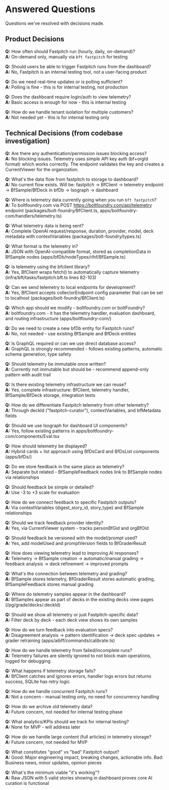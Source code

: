 # Answered Questions

Questions we've resolved with decisions made.

## Product Decisions

**Q:** How often should Fastpitch run (hourly, daily, on-demand)?\
**A:** On-demand only, manually via `bft fastpitch` for testing

**Q:** Should users be able to trigger Fastpitch runs from the dashboard?\
**A:** No, Fastpitch is an internal testing tool, not a user-facing product

**Q:** Do we need real-time updates or is polling sufficient?\
**A:** Polling is fine - this is for internal testing, not production

**Q:** Does the dashboard require login/auth to view telemetry?\
**A:** Basic access is enough for now - this is internal testing

**Q:** How do we handle tenant isolation for multiple customers?\
**A:** Not needed yet - this is for internal testing only

## Technical Decisions (from codebase investigation)

**Q:** Are there any authentication/permission issues blocking access?\
**A:** No blocking issues. Telemetry uses simple API key auth (bf+orgId format)
which works correctly. The endpoint validates the key and creates a
CurrentViewer for the organization.

**Q:** What's the data flow from fastpitch to storage to dashboard?\
**A:** No current flow exists. Will be: fastpitch → BfClient → telemetry
endpoint → BfSample/BfDeck in bfDb → Isograph → dashboard

**Q:** Where is telemetry data currently going when you run `bft fastpitch`?\
**A:** To boltfoundry.com via POST https://boltfoundry.com/api/telemetry
endpoint (packages/bolt-foundry/BfClient.ts,
apps/boltfoundry-com/handlers/telemetry.ts)

**Q:** What telemetry data is being sent?\
**A:** Complete OpenAI request/response, duration, provider, model, deck
metadata with contextVariables (packages/bolt-foundry/types.ts)

**Q:** What format is the telemetry in?\
**A:** JSON with OpenAI-compatible format, stored as completionData in BfSample
nodes (apps/bfDb/nodeTypes/rlhf/BfSample.ts)

**Q:** Is telemetry using the bfclient library?\
**A:** Yes, BfClient wraps fetch() to automatically capture telemetry
(infra/bft/tasks/fastpitch.bft.ts lines 82-103)

**Q:** Can we send telemetry to local endpoints for development?\
**A:** Yes, BfClient accepts collectorEndpoint config parameter that can be set
to localhost (packages/bolt-foundry/BfClient.ts)

**Q:** Which app should we modify - boltfoundry.com or boltFoundry?\
**A:** boltfoundry.com - it has the telemetry handler, evaluation dashboard, and
routing infrastructure (apps/boltfoundry-com/)

**Q:** Do we need to create a new bfDb entity for Fastpitch runs?\
**A:** No, not needed - use existing BfSample and BfDeck entities

**Q:** Is GraphQL required or can we use direct database access?\
**A:** GraphQL is strongly recommended - follows existing patterns, automatic
schema generation, type safety

**Q:** Should telemetry be immutable once written?\
**A:** Currently not immutable but should be - recommend append-only pattern
with audit trail

**Q:** Is there existing telemetry infrastructure we can reuse?\
**A:** Yes, complete infrastructure: BfClient, telemetry handler,
BfSample/BfDeck storage, integration tests

**Q:** How do we differentiate Fastpitch telemetry from other telemetry?\
**A:** Through deckId ("fastpitch-curator"), contextVariables, and bfMetadata
fields

**Q:** Should we use Isograph for dashboard UI components?\
**A:** Yes, follow existing patterns in apps/boltfoundry-com/components/Eval.tsx

**Q:** How should telemetry be displayed?\
**A:** Hybrid cards + list approach using BfDsCard and BfDsList components
(apps/bfDs/)

**Q:** Do we store feedback in the same place as telemetry?\
**A:** Separate but related - BfSampleFeedback nodes link to BfSample nodes via
relationships

**Q:** Should feedback be simple or detailed?\
**A:** Use -3 to +3 scale for evaluation

**Q:** How do we connect feedback to specific Fastpitch outputs?\
**A:** Via contextVariables (digest_story_id, story_type) and BfSample
relationships

**Q:** Should we track feedback provider identity?\
**A:** Yes, via CurrentViewer system - tracks personBfGid and orgBfOid

**Q:** Should feedback be versioned with the model/prompt used?\
**A:** Yes, add modelUsed and promptVersion fields to BfGraderResult

**Q:** How does viewing telemetry lead to improving AI responses?\
**A:** Telemetry → BfSample creation → automatic/manual grading → feedback
analysis → deck refinement → improved prompts

**Q:** What's the connection between telemetry and grading?\
**A:** BfSample stores telemetry, BfGraderResult stores automatic grading,
BfSampleFeedback stores manual grading

**Q:** Where do telemetry samples appear in the dashboard?\
**A:** BfSamples appear as part of decks in the existing decks view pages
(/pg/grade/decks/:deckId)

**Q:** Should we show all telemetry or just Fastpitch-specific data?\
**A:** Filter deck by deck - each deck view shows its own samples

**Q:** How do we turn feedback into evaluation specs?\
**A:** Disagreement analysis → pattern identification → deck spec updates →
grader retraining (apps/aibff/commands/calibrate.ts)

**Q:** How do we handle telemetry from failed/incomplete runs?\
**A:** Telemetry failures are silently ignored to not block main operations,
logged for debugging

**Q:** What happens if telemetry storage fails?\
**A:** BfClient catches and ignores errors, handler logs errors but returns
success, SQLite has retry logic

**Q:** How do we handle concurrent Fastpitch runs?\
**A:** Not a concern - manual testing only, no need for concurrency handling

**Q:** How do we archive old telemetry data?\
**A:** Future concern, not needed for internal testing phase

**Q:** What analytics/KPIs should we track for internal testing?\
**A:** None for MVP - will address later

**Q:** How do we handle large content (full articles) in telemetry storage?\
**A:** Future concern, not needed for MVP

**Q:** What constitutes "good" vs "bad" Fastpitch output?\
**A:** Good: Major engineering impact, breaking changes, actionable info. Bad:
Business news, minor updates, opinion pieces

**Q:** What's the minimum viable "it's working"?\
**A:** Raw JSON with 5 valid stories showing in dashboard proves core AI
curation is functional
